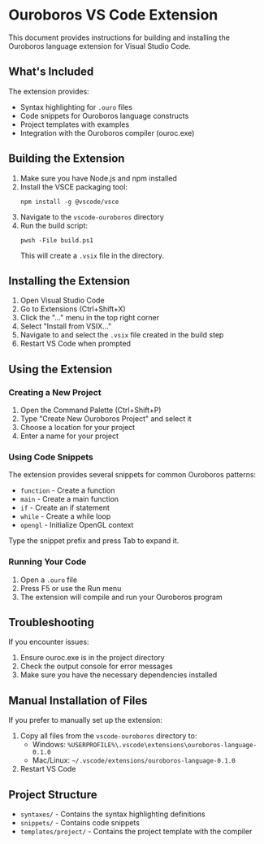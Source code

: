 # Ouroboros VS Code Extension

This document provides instructions for building and installing the Ouroboros language extension for Visual Studio Code.

## What's Included

The extension provides:
- Syntax highlighting for `.ouro` files
- Code snippets for Ouroboros language constructs
- Project templates with examples
- Integration with the Ouroboros compiler (ouroc.exe)

## Building the Extension

1. Make sure you have Node.js and npm installed
2. Install the VSCE packaging tool:
   ```
   npm install -g @vscode/vsce
   ```
3. Navigate to the `vscode-ouroboros` directory
4. Run the build script:
   ```
   pwsh -File build.ps1
   ```
   This will create a `.vsix` file in the directory.

## Installing the Extension

1. Open Visual Studio Code
2. Go to Extensions (Ctrl+Shift+X)
3. Click the "..." menu in the top right corner
4. Select "Install from VSIX..."
5. Navigate to and select the `.vsix` file created in the build step
6. Restart VS Code when prompted

## Using the Extension

### Creating a New Project

1. Open the Command Palette (Ctrl+Shift+P)
2. Type "Create New Ouroboros Project" and select it
3. Choose a location for your project
4. Enter a name for your project

### Using Code Snippets

The extension provides several snippets for common Ouroboros patterns:
- `function` - Create a function
- `main` - Create a main function
- `if` - Create an if statement
- `while` - Create a while loop
- `opengl` - Initialize OpenGL context

Type the snippet prefix and press Tab to expand it.

### Running Your Code

1. Open a `.ouro` file
2. Press F5 or use the Run menu
3. The extension will compile and run your Ouroboros program

## Troubleshooting

If you encounter issues:
1. Ensure ouroc.exe is in the project directory
2. Check the output console for error messages
3. Make sure you have the necessary dependencies installed

## Manual Installation of Files

If you prefer to manually set up the extension:

1. Copy all files from the `vscode-ouroboros` directory to:
   - Windows: `%USERPROFILE%\.vscode\extensions\ouroboros-language-0.1.0`
   - Mac/Linux: `~/.vscode/extensions/ouroboros-language-0.1.0`
2. Restart VS Code

## Project Structure

- `syntaxes/` - Contains the syntax highlighting definitions
- `snippets/` - Contains code snippets
- `templates/project/` - Contains the project template with the compiler 